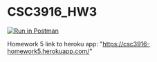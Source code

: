 # CSC3916_HW3
[![Run in Postman](https://run.pstmn.io/button.svg)](https://app.getpostman.com/run-collection/c5d3dc8d7d70c05bd3dc#?env%5BHomework%203%5D=W3sia2V5IjoidG9rZW4iLCJ2YWx1ZSI6IkpXVCBleUpoYkdjaU9pSklVekkxTmlJc0luUjVjQ0k2SWtwWFZDSjkuZXlKcFpDSTZJall3TkdRNE5EUmhNR1EyWVdZeU1EQXdOREk0TXpsaFppSXNJblZ6WlhKdVlXMWxJam9pYW1kaFoyVWlMQ0pwWVhRaU9qRTJNVFl3TkRnd05UTjkubkJLR3dka0tjWnNSOTRtZU5QOUdfOFFwMWV0T2FaWVQ5Z1MzdF9wc280MCIsImVuYWJsZWQiOnRydWV9LHsia2V5Ijoie3t0b2tlbn19IiwidmFsdWUiOiJqc29uLmJvZHkudG9rZW4iLCJlbmFibGVkIjp0cnVlfV0=)

Homework 5 link to heroku app: "https://csc3916-homework5.herokuapp.com/"
